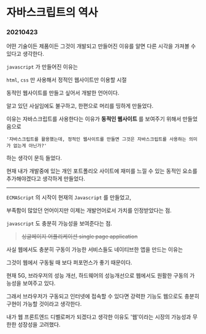 자바스크립트의 역사
==================

### 20210423

어떤 기술이든 제품이든 그것이 개발되고 만들어진 이유를 알면 다른 시각을 가져볼 수 있다고 생각한다.

``javascript`` 가 만들어진 이유는

``html``, ``css`` 만 사용해서 정적인 웹사이트만 이용할 시절

동적인 웹사이트를 만들고 싶어서 개발한 언어이다.

알고 있던 사실임에도 불구하고, 한편으로 머리를 띵하게 만들었다.

이유는 자바스크립트를 사용한다는 이유가 __동적인 웹사이트__ 를 보여주기 위해서 만들었음으로

```
'자바스크립트를 활용했는데, 정적인 웹사이트를 만들면 그것은 자바스크립트를 사용하는 의미가 없는게 아닌가?'
```

하는 생각이 문득 들었다.

현재 내가 개발중에 있는 개인 포트폴리오 사이트에 재미를 느낄 수 있는 동적인 요소를 추가해야겠다고 생각하게 만들었다.

- - -

``ECMAScript`` 의 시작이 현재의 ``Javascript`` 를 만들었고,

부족함이 많았던 언어이지만 이제는 개발언어로서 가치를 인정받았다는 점.

``javascript`` 도 충분히 가능성을 보여준다는 점.

>~~싱글페이지 어플리케이션
single page application~~

사실 웹에서도 충분히 구동이 가능한 서비스들도 네이티브한 앱을 만드는 이유는

그것이 웹에서 구동될 때 보다 퍼포먼스가 좋기 때문이다.

현재 5G, 브라우저의 성능 개선, 하드웨어의 성능개선으로 웹에서도 원활한 구동의 가능성을 보여주고 있다.

그래서 브라우저가 구동되고 인터넷에 접속할 수 있다면 강력한 기능도 웹으로도 충분히 구현이 가능할 것이라고 생각한다.

내가 웹 프론트엔드 디벨로퍼가 되겠다고 생각한 이유도 '웹'이라는 시장의 가능성과 무한한 성장성을 고려했다.
